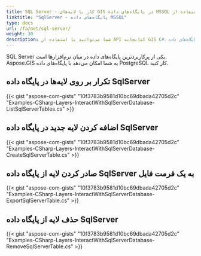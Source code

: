 ```yaml
---
title: SQL Server - کار با لایه‌های GIS در پایگاه‌های داده MSSQL با استفاده از C#
linktitle: "SqlServer - پایگاه‌های داده MSSQL"
type: docs
url: /fa/net/sql-server/
weight: 30
description: شما می‌توانید با استفاده از API کتابخانه GIS C#، لایه‌ها را در پایگاه‌های داده SQL Server تکرار، اضافه و صادر کنید.
---
```


SQL Server یکی از پرکاربردترین پایگاه‌های داده در میان نرم‌افزارها است. Aspose.GIS به شما امکان می‌دهد با پایگاه‌های داده PostgreSQL کار کنید.

## **تکرار بر روی لایه‌ها در پایگاه داده SqlServer**
{{< gist "aspose-com-gists" "10f3783b9581d10bc69dbada42705d2c" "Examples-CSharp-Layers-InteractWithSqlServerDatabase-ListSqlServerTables.cs" >}}
## **اضافه کردن لایه جدید در پایگاه داده SqlServer**
{{< gist "aspose-com-gists" "10f3783b9581d10bc69dbada42705d2c" "Examples-CSharp-Layers-InteractWithSqlServerDatabase-CreateSqlServerTable.cs" >}}
## **صادر کردن لایه از پایگاه داده SqlServer به یک فرمت فایل**
{{< gist "aspose-com-gists" "10f3783b9581d10bc69dbada42705d2c" "Examples-CSharp-Layers-InteractWithSqlServerDatabase-ExportSqlServerTable.cs" >}}
## **حذف لایه از پایگاه داده SqlServer**
{{< gist "aspose-com-gists" "10f3783b9581d10bc69dbada42705d2c" "Examples-CSharp-Layers-InteractWithSqlServerDatabase-RemoveSqlServerTable.cs" >}}
